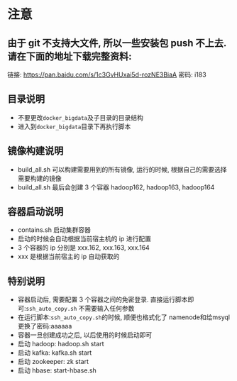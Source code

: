 # 注意

## 由于 git 不支持大文件, 所以一些安装包 push 不上去.请在下面的地址下载完整资料:
链接: https://pan.baidu.com/s/1c3GvHUxai5d-rozNE3BiaA  密码: i183

## 目录说明
- 不要更改`docker_bigdata`及子目录的目录结构
- 进入到`docker_bigdata`目录下再执行脚本

## 镜像构建说明
- build_all.sh 可以构建需要用到的所有镜像, 运行的时候, 根据自己的需要选择需要构建的镜像
- build_all.sh 最后会创建 3 个容器 hadoop162, hadoop163, hadoop164

## 容器启动说明
- contains.sh 启动集群容器
- 启动的时候会自动根据当前宿主机的 ip 进行配置
- 3 个容器的 ip 分别是 xxx.162, xxx.163, xxx.164
- xxx 是根据当前宿主的 ip 自动获取的

## 特别说明

- 容器启动后, 需要配置 3 个容器之间的免密登录. 直接运行脚本即可:`ssh_auto_copy.sh` 不需要输入任何参数
- 在运行脚本:`ssh_auto_copy.sh`的时候, 顺便也格式化了 namenode和给msyql更换了密码:aaaaaa
- 容器一旦创建成功之后, 以后使用的时候启动即可
- 启动 hadoop:  hadoop.sh start
- 启动 kafka:  kafka.sh start
- 启动 zookeeper:  zk start
- 启动 hbase:  start-hbase.sh




